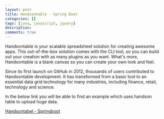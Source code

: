 ```yaml
---
layout: post
title: Handsontable - Spring Boot
categories: []
tags: [java, javascript, jquery]
description: 
comments: true
---
```


Handsontable is your scalable spreadsheet solution for creating awesome apps. This out-of-the-box solution comes with the CLI tool, so you can build out your creation with as many plugins as you want. What's more, Handsontable is a blank canvas so you can create your own look and feel.

Since its first launch on GitHub in 2012, thousands of users contributed to Handsontable development. It has transformed from a basic tool to an essential data grid technology for many industries, including finance, retail, technology and science.


In the below link you will be able to find an example which uses handson table to upload huge data.

<a href="https://shreyasrh9.github.io/Handsontable-Springboot/">Handsontabel - Springboot</a>
